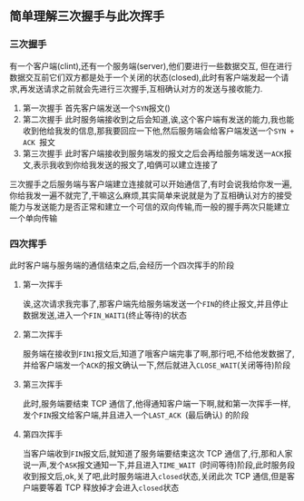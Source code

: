 ## 简单理解三次握手与此次挥手

### 三次握手

有一个客户端(clint),还有一个服务端(server),他们要进行一些数据交互,
但在进行数据交互前它们双方都是处于一个关闭的状态(closed),此时有客户端发起一个请求,再发送请求之前就会先进行三次握手,互相确认对方的发送与接收能力.

1. 第一次握手
   首先客户端发送一个`SYN`报文()
2. 第二次握手
   此时服务端接收到之后会知道,诶,这个客户端有发送的能力,我也能收到他给我发的信息,那我要回应一下他,然后服务端会给客户端发送一个`SYN + ACK `报文
3. 第三次握手
   此时客户端接收到服务端发的报文之后会再给服务端发送一`ACK`报文,表示我收到你给我发送的报文了,咱俩可以建立连接了

三次握手之后服务端与客户端建立连接就可以开始通信了,有时会说我给你发一遍,你给我发一遍不就完了,干嘛这么麻烦,其实简单来说就是为了互相确认对方的接受能力与发送能力是否正常和建立一个可信的双向传输,而一般的握手两次只能建立一个单向传输

### 四次挥手

此时客户端与服务端的通信结束之后,会经历一个四次挥手的阶段

1. 第一次挥手

   诶,这次请求我完事了,那客户端先给服务端发送一个`FIN`的终止报文,并且停止数据发送,进入一个`FIN_WAIT1`(终止等待)的状态

2. 第二次挥手

   服务端在接收到`FIN1`报文后,知道了哦客户端完事了啊,那行吧,不给他发数据了,并给客户端发一个`ACK`的报文确认一下,然后就进入`CLOSE_WAIT`(关闭等待)阶段

3. 第三次挥手

   此时,服务端要结束 TCP 通信了,他得通知客户端一下啊,就和第一次挥手一样,发个`FIN`报文给客户端,并且进入一个`LAST_ACK `(最后确认) 的阶段

4. 第四次挥手

   当客户端收到`FIN`报文后,就知道了服务端要结束这次 TCP 通信了,行,那和人家说一声,发个`ASK`报文通知一下,并且进入`TIME_WAIT `(时间等待)阶段,此时服务段收到报文后,ok,关了吧,此时服务端进入`closed`状态,关闭此次 TCP 通信,但是客户端要等着 TCP 释放掉才会进入`closed`状态
